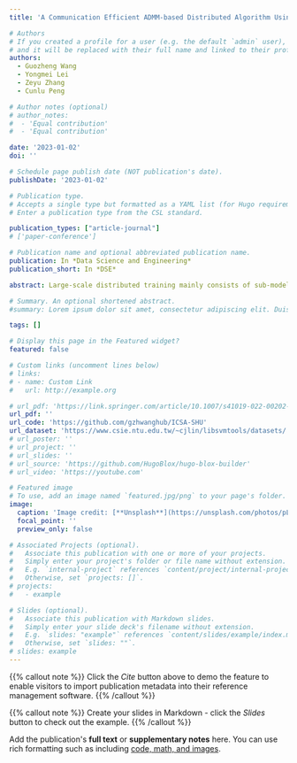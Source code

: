 ```yaml
---
title: 'A Communication Efficient ADMM‑based Distributed Algorithm Using Two‑Dimensional Torus Grouping AllReduce'

# Authors
# If you created a profile for a user (e.g. the default `admin` user), write the username (folder name) here
# and it will be replaced with their full name and linked to their profile.
authors:
  - Guozheng Wang
  - Yongmei Lei
  - Zeyu Zhang
  - Cunlu Peng

# Author notes (optional)
# author_notes:
#  - 'Equal contribution'
#  - 'Equal contribution'

date: '2023-01-02'
doi: ''

# Schedule page publish date (NOT publication's date).
publishDate: '2023-01-02'

# Publication type.
# Accepts a single type but formatted as a YAML list (for Hugo requirements).
# Enter a publication type from the CSL standard.

publication_types: ["article-journal"]
# ['paper-conference']

# Publication name and optional abbreviated publication name.
publication: In *Data Science and Engineering*
publication_short: In *DSE*

abstract: Large-scale distributed training mainly consists of sub-model parallel training and parameter synchronization. With the expansion of training workers, the efficiency of parameter synchronization will be affected. To tackle this problem, we first propose 2D-TGA, a grouping AllReduce method based on the two-dimensional torus topology. This method synchronizes the model parameters by grouping and makes full use of bandwidth. Secondly, we propose a distributed algorithm, 2D-TGA-ADMM, which combines the 2D-TGA with the alternating direction method of multipliers (ADMM). It focuses on sub-model training and reduces the wait time among workers in the synchronization process. Finally, experimental results on the Tianhe-2 supercomputing platform show that compared with the 𝙼𝙿𝙸_𝙰𝚕𝚕𝚛𝚎𝚍𝚞𝚌𝚎, the 2D-TGA could shorten the synchronization wait time by 33%.

# Summary. An optional shortened abstract.
#summary: Lorem ipsum dolor sit amet, consectetur adipiscing elit. Duis posuere tellus ac convallis placerat. Proin tincidunt magna sed ex sollicitudin condimentum.

tags: []

# Display this page in the Featured widget?
featured: false

# Custom links (uncomment lines below)
# links:
# - name: Custom Link
#   url: http://example.org

# url_pdf: 'https://link.springer.com/article/10.1007/s41019-022-00202-7'
url_pdf: ''
url_code: 'https://github.com/gzhwanghub/ICSA-SHU'
url_dataset: 'https://www.csie.ntu.edu.tw/~cjlin/libsvmtools/datasets/'
# url_poster: ''
# url_project: ''
# url_slides: ''
# url_source: 'https://github.com/HugoBlox/hugo-blox-builder'
# url_video: 'https://youtube.com'

# Featured image
# To use, add an image named `featured.jpg/png` to your page's folder.
image:
  caption: 'Image credit: [**Unsplash**](https://unsplash.com/photos/pLCdAaMFLTE)'
  focal_point: ''
  preview_only: false

# Associated Projects (optional).
#   Associate this publication with one or more of your projects.
#   Simply enter your project's folder or file name without extension.
#   E.g. `internal-project` references `content/project/internal-project/index.md`.
#   Otherwise, set `projects: []`.
# projects:
#   - example

# Slides (optional).
#   Associate this publication with Markdown slides.
#   Simply enter your slide deck's filename without extension.
#   E.g. `slides: "example"` references `content/slides/example/index.md`.
#   Otherwise, set `slides: ""`.
# slides: example
---
```


{{% callout note %}}
Click the _Cite_ button above to demo the feature to enable visitors to import publication metadata into their reference management software.
{{% /callout %}}

{{% callout note %}}
Create your slides in Markdown - click the _Slides_ button to check out the example.
{{% /callout %}}

Add the publication's **full text** or **supplementary notes** here. You can use rich formatting such as including [code, math, and images](https://docs.hugoblox.com/content/writing-markdown-latex/).
